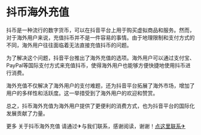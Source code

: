 # 抖币海外充值

抖币是一种流行的数字货币，可以在抖音平台上用于购买虚拟商品和服务。然而，对于海外用户来说，充值抖币并不是一件容易的事情。由于地理限制和支付方式的不同，海外用户往往面临着无法直接充值抖币的问题。

为了解决这个问题，抖音平台推出了海外充值的选项。海外用户可以通过支付宝、PayPal等国际支付方式来充值抖币，使得海外用户也能够方便快捷地使用抖币进行消费。

海外充值不仅解决了海外用户的支付难题，还为抖音平台拓展了海外市场，增加了用户的多样性和活跃度。这一举措受到了海外用户的欢迎和赞赏。

总之，抖币海外充值为海外用户提供了更便利的消费方式，也为抖音平台的国际化发展贡献了力量。

更多 关于抖币海外充值 请通过✈与我们联系，感谢阅读，谢谢！[点这里联系✈](https://1.k02.cc)